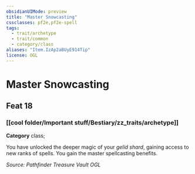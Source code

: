 ```yaml
---
obsidianUIMode: preview
title: "Master Snowcasting"
cssclasses: pf2e,pf2e-spell
tags:
  - trait/archetype
  - trait/common
  - category/class
aliases: "Item.IzAp2aBUyE914Tip"
license: OGL
---
```

# Master Snowcasting
## Feat 18
### [[cool folder/Important stuff/Bestiary/zz_traits/archetype]]

**Category** class; 




You have unlocked the deeper magic of your _gelid shard_, gaining access to new ranks of spells. You gain the master spellcasting benefits.

*Source: Pathfinder Treasure Vault*
*OGL*